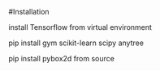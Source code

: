 #Installation

install Tensorflow from virtual environment

pip install gym scikit-learn scipy anytree

pip install pybox2d from source
